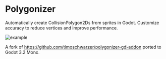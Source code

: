 # Polygonizer
Automatically create CollisionPolygon2Ds from sprites in Godot. Customize accuracy to reduce vertices and improve performance.

![example](https://user-images.githubusercontent.com/56180050/92694154-38eefc00-f379-11ea-8963-0a08fe674d29.gif)

A fork of https://github.com/timoschwarzer/polygonizer-gd-addon ported to Godot 3.2 Mono.

